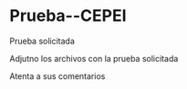 # Prueba--CEPEI
Prueba solicitada

Adjutno los archivos con la prueba solicitada


Atenta a sus comentarios